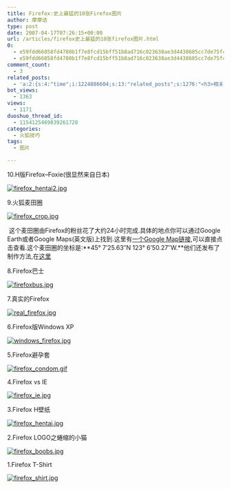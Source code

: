 ```yaml
---
title: Firefox:史上最猛的10张Firefox图片
author: 摩摩诘
type: post
date: 2007-04-17T07:26:15+00:00
url: /articles/firefox史上最猛的10张firefox图片.html
0:
  - e59fdd66058fd4780b1f7e8fcd15bff51b8ad716c023638ae3d4438605cc7de75fcd59d6c82ccce2d870889a14d91a86
  - e59fdd66058fd4780b1f7e8fcd15bff51b8ad716c023638ae3d4438605cc7de75fcd59d6c82ccce2d870889a14d91a86
comment_count:
  - 3
related_posts:
  - 'a:2:{s:4:"time";i:1224886604;s:13:"related_posts";s:1276:"<h3>相关日志</h3><ul class="related_post"><li><a href="http://www.digglife.cn/articles/funny-coincidence-japan.html" title="照片中有趣的巧合之日本篇">照片中有趣的巧合之日本篇</a></li><li><a href="http://www.digglife.cn/articles/3d-package.html" title="在线制作商品包装图片:3D-Pack">在线制作商品包装图片:3D-Pack</a></li><li><a href="http://www.digglife.cn/articles/round-pic.html" title="归来:在线给图片加上圆角效果Round Pic">归来:在线给图片加上圆角效果Round Pic</a></li><li><a href="http://www.digglife.cn/articles/design-favicon-online-favikon.html" title="Favikon:简单制作网站Favicon">Favikon:简单制作网站Favicon</a></li><li><a href="http://www.digglife.cn/articles/poster-forge.html" title="酷软推荐:免费的海报制作软件Poster Forge">酷软推荐:免费的海报制作软件Poster Forge</a></li><li><a href="http://www.digglife.cn/articles/combine-your-photo-with-celebrities.html" title="在线合成明星和自己的照片:Morphthing">在线合成明星和自己的照片:Morphthing</a></li><li><a href="http://www.digglife.cn/articles/6-online-image-editor.html" title="6个不错的照片在线编辑网站比较">6个不错的照片在线编辑网站比较</a></li></ul>";}'
bot_views:
  - 1363
views:
  - 1171
duoshuo_thread_id:
  - 1154125469839261728
categories:
  - 火狐技巧
tags:
  - 图片

---
```

[][1]10.H版Firefox&#8211;Foxie(很显然来自日本)

[![firefox_hentai2.jpg][2]][3]

9.火狐麦田圈

[![firefox_crop.jpg][4]][5]

 这个麦田圈由Firefox的粉丝花了大约24小时完成.具体的地点你可以通过Google Earth或者Google Maps(英文版)上找到.这里有<a target="_blank" href="http://maps.google.com/maps?f=q&hl=en&q=45%C2%B0+7%2725.63%22N+123%C2%B0+6%2750.27%22W&layer=&ie=UTF8&t=k&om=1&z=17&ll=45.123906,-123.114016&spn=0.003497,0.007231&msid=101028938336906789241.00000111fe64f66c35190&msa=0" title="Firefox Crop Circle">一个Google Map链接</a>,可以直接点击查看.这个麦田圈的坐标是:**45° 7&#8217;25.63&#8243;N 123° 6&#8217;50.27&#8243;W.**他们还发布了制作方法,在<a target="_blank" href="http://lug.oregonstate.edu/index.php/Projects/Firefox/Firefox_Circle">这里</a>

8.Firefox巴士

[![firefoxbus.jpg][6]][7]

7.真实的Firefox

[![real_firefox.jpg][8]][9]

6.Firefox版Windows XP

[![windows_firefox.jpg][10]][11]

5.Firefox避孕套

[![firefox_condom.gif][12]][13]

4.Firefox vs IE

[![firefox_ie.jpg][14]][15]

3.Firefox H壁纸

[![firefox_hentai.jpg][16]][1]

2.Firefox LOGO之蜷缩的小猫

[![firefox_boobs.jpg][17]][18]

1.Firefox T-S[][18]hirt

[![firefox_shirt.jpg][19]][20]

 [1]: https://www.digglife.net/wp-content/uploads/3/379/2007/04/firefox_hentai.jpg "firefox_hentai.jpg"
 [2]: http://digglife.qiniudn.com/wp-content/uploads/3/379/2007/04/firefox_hentai2.jpg
 [3]: https://www.digglife.net/wp-content/uploads/3/379/2007/04/firefox_hentai2.jpg "firefox_hentai2.jpg"
 [4]: http://digglife.qiniudn.com/wp-content/uploads/3/379/2007/04/firefox_crop.jpg
 [5]: https://www.digglife.net/wp-content/uploads/3/379/2007/04/firefox_crop.jpg "firefox_crop.jpg"
 [6]: http://digglife.qiniudn.com/wp-content/uploads/3/379/2007/04/firefoxbus.jpg
 [7]: https://www.digglife.net/wp-content/uploads/3/379/2007/04/firefoxbus.jpg "firefoxbus.jpg"
 [8]: http://digglife.qiniudn.com/wp-content/uploads/3/379/2007/04/real_firefox.jpg
 [9]: https://www.digglife.net/wp-content/uploads/3/379/2007/04/real_firefox.jpg "real_firefox.jpg"
 [10]: http://digglife.qiniudn.com/wp-content/uploads/3/379/2007/04/windows_firefox.jpg
 [11]: https://www.digglife.net/wp-content/uploads/3/379/2007/04/windows_firefox.jpg "windows_firefox.jpg"
 [12]: http://digglife.qiniudn.com/wp-content/uploads/3/379/2007/04/firefox_condom.gif
 [13]: https://www.digglife.net/wp-content/uploads/3/379/2007/04/firefox_condom.gif "firefox_condom.gif"
 [14]: http://digglife.qiniudn.com/wp-content/uploads/3/379/2007/04/firefox_ie.jpg
 [15]: https://www.digglife.net/wp-content/uploads/3/379/2007/04/firefox_ie.jpg "firefox_ie.jpg"
 [16]: http://digglife.qiniudn.com/wp-content/uploads/3/379/2007/04/firefox_hentai.jpg
 [17]: http://digglife.qiniudn.com/wp-content/uploads/3/379/2007/04/firefox_boobs.jpg
 [18]: https://www.digglife.net/wp-content/uploads/3/379/2007/04/firefox_boobs.jpg "firefox_boobs.jpg"
 [19]: http://digglife.qiniudn.com/wp-content/uploads/3/379/2007/04/firefox_shirt.jpg
 [20]: https://www.digglife.net/wp-content/uploads/3/379/2007/04/firefox_shirt.jpg "firefox_shirt.jpg"